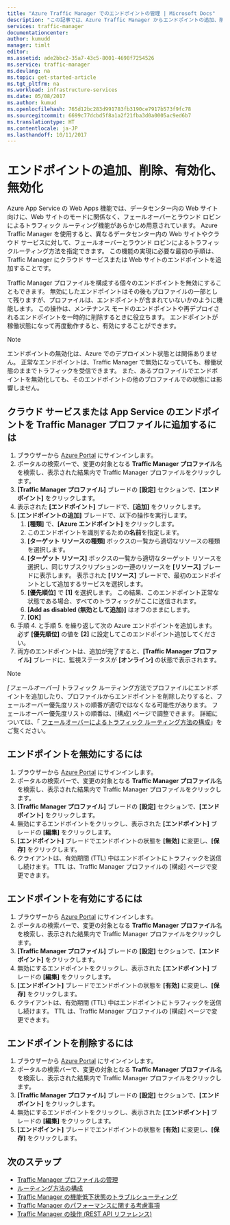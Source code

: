 ```yaml
---
title: "Azure Traffic Manager でのエンドポイントの管理 | Microsoft Docs"
description: "この記事では、Azure Traffic Manager からエンドポイントの追加、削除、有効化、無効化する方法について説明します。"
services: traffic-manager
documentationcenter: 
author: kumudd
manager: timlt
editor: 
ms.assetid: ade2bbc2-35a7-43c5-8001-4698f7254526
ms.service: traffic-manager
ms.devlang: na
ms.topic: get-started-article
ms.tgt_pltfrm: na
ms.workload: infrastructure-services
ms.date: 05/08/2017
ms.author: kumud
ms.openlocfilehash: 765d12bc283d991783fb3190ce7917b573f9fc78
ms.sourcegitcommit: 6699c77dcbd5f8a1a2f21fba3d0a0005ac9ed6b7
ms.translationtype: HT
ms.contentlocale: ja-JP
ms.lasthandoff: 10/11/2017
---
```

# <a name="add-disable-enable-or-delete-endpoints"></a>エンドポイントの追加、削除、有効化、無効化

Azure App Service の Web Apps 機能では、データセンター内の Web サイト向けに、Web サイトのモードに関係なく、フェールオーバーとラウンド ロビンによるトラフィック ルーティング機能があらかじめ用意されています。 Azure Traffic Manager を使用すると、異なるデータセンター内の Web サイトやクラウド サービスに対して、フェールオーバーとラウンド ロビンによるトラフィックルーティング方法を指定できます。 この機能の実現に必要な最初の手順は、Traffic Manager にクラウド サービスまたは Web サイトのエンドポイントを追加することです。

Traffic Manager プロファイルを構成する個々のエンドポイントを無効にすることもできます。 無効にしたエンドポイントはその後もプロファイルの一部として残りますが、プロファイルは、エンドポイントが含まれていないかのように機能します。 この操作は、メンテナンス モードのエンドポイントや再デプロイされるエンドポイントを一時的に削除するときに役立ちます。 エンドポイントが稼働状態になって再度動作すると、有効にすることができます。

> [!NOTE]
> エンドポイントの無効化は、Azure でのデプロイメント状態とは関係ありません。 正常なエンドポイントは、Traffic Manager で無効になっていても、稼働状態のままでトラフィックを受信できます。 また、あるプロファイルでエンドポイントを無効化しても、そのエンドポイントの他のプロファイルでの状態には影響しません。

## <a name="to-add-a-cloud-service-or-an-app-service-endpoint-to-a-traffic-manager-profile"></a>クラウド サービスまたは App Service のエンドポイントを Traffic Manager プロファイルに追加するには

1. ブラウザーから [Azure Portal](http://portal.azure.com) にサインインします。
2. ポータルの検索バーで、変更の対象となる **Traffic Manager プロファイル**名を検索し、表示された結果内で Traffic Manager プロファイルをクリックします。
3. **[Traffic Manager プロファイル]** ブレードの **[設定]** セクションで、**[エンドポイント]** をクリックします。
4. 表示された **[エンドポイント]** ブレードで、**[追加]** をクリックします。
5. **[エンドポイントの追加]** ブレードで、以下の操作を実行します。
    1. **[種類]** で、**[Azure エンドポイント]** をクリックします。
    2. このエンドポイントを識別するための**名前**を指定します。
    3. **[ターゲット リソースの種類]** ボックスの一覧から適切なリソースの種類を選択します。
    4. **[ターゲット リソース]** ボックスの一覧から適切なターゲット リソースを選択し、同じサブスクリプションの一連のリソースを **[リソース]** ブレードに表示します。 表示された **[リソース]** ブレードで、最初のエンドポイントとして追加するサービスを選択します。
    5. **[優先順位]** で **[1]** を選択します。 この結果、このエンドポイント正常な状態である場合、すべてのトラフィックがここに送信されます。
    6. **[Add as disabled (無効として追加)]** はオフのままにします。
    7. **[OK]**
6.  手順 4. と手順 5. を繰り返して次の Azure エンドポイントを追加します。 必ず **[優先順位]** の値を **[2]** に設定してこのエンドポイント追加してください。
7.  両方のエンドポイントは、追加が完了すると、**[Traffic Manager プロファイル]** ブレードに、監視ステータスが **[オンライン]** の状態で表示されます。

> [!NOTE]
> *[フェールオーバー]* トラフィック ルーティング方法でプロファイルにエンドポイントを追加したり、プロファイルからエンドポイントを削除したりすると、フェールオーバー優先度リストの順番が適切ではなくなる可能性があります。 フェールオーバー優先度リストの順番は、[構成] ページで調整できます。 詳細については、「 [フェールオーバーによるトラフィック ルーティング方法の構成](traffic-manager-configure-failover-routing-method.md)」をご覧ください。

## <a name="to-disable-an-endpoint"></a>エンドポイントを無効にするには

1. ブラウザーから [Azure Portal](http://portal.azure.com) にサインインします。
2. ポータルの検索バーで、変更の対象となる **Traffic Manager プロファイル**名を検索し、表示された結果内で Traffic Manager プロファイルをクリックします。
3. **[Traffic Manager プロファイル]** ブレードの **[設定]** セクションで、**[エンドポイント]** をクリックします。 
4. 無効にするエンドポイントをクリックし、表示された **[エンドポイント]** ブレードの **[編集]** をクリックします。
5. **[エンドポイント]** ブレードでエンドポイントの状態を **[無効]** に変更し、**[保存]** をクリックします。
6. クライアントは、有効期間 (TTL) 中はエンドポイントにトラフィックを送信し続けます。 TTL は、Traffic Manager プロファイルの [構成] ページで変更できます。

## <a name="to-enable-an-endpoint"></a>エンドポイントを有効にするには

1. ブラウザーから [Azure Portal](http://portal.azure.com) にサインインします。
2. ポータルの検索バーで、変更の対象となる **Traffic Manager プロファイル**名を検索し、表示された結果内で Traffic Manager プロファイルをクリックします。
3. **[Traffic Manager プロファイル]** ブレードの **[設定]** セクションで、**[エンドポイント]** をクリックします。 
4. 無効にするエンドポイントをクリックし、表示された **[エンドポイント]** ブレードの **[編集]** をクリックします。
5. **[エンドポイント]** ブレードでエンドポイントの状態を **[有効]** に変更し、**[保存]** をクリックします。
6. クライアントは、有効期間 (TTL) 中はエンドポイントにトラフィックを送信し続けます。 TTL は、Traffic Manager プロファイルの [構成] ページで変更できます。

## <a name="to-delete-an-endpoint"></a>エンドポイントを削除するには

1. ブラウザーから [Azure Portal](http://portal.azure.com) にサインインします。
2. ポータルの検索バーで、変更の対象となる **Traffic Manager プロファイル**名を検索し、表示された結果内で Traffic Manager プロファイルをクリックします。
3. **[Traffic Manager プロファイル]** ブレードの **[設定]** セクションで、**[エンドポイント]** をクリックします。 
4. 無効にするエンドポイントをクリックし、表示された **[エンドポイント]** ブレードの **[編集]** をクリックします。
5. **[エンドポイント]** ブレードでエンドポイントの状態を **[有効]** に変更し、**[保存]** をクリックします。


## <a name="next-steps"></a>次のステップ

* [Traffic Manager プロファイルの管理](traffic-manager-manage-profiles.md)
* [ルーティング方法の構成](traffic-manager-configure-routing-method.md)
* [Traffic Manager の機能低下状態のトラブルシューティング](traffic-manager-troubleshooting-degraded.md)
* [Traffic Manager のパフォーマンスに関する考慮事項](traffic-manager-performance-considerations.md)
* [Traffic Manager の操作 (REST API リファレンス)](http://go.microsoft.com/fwlink/p/?LinkID=313584)

